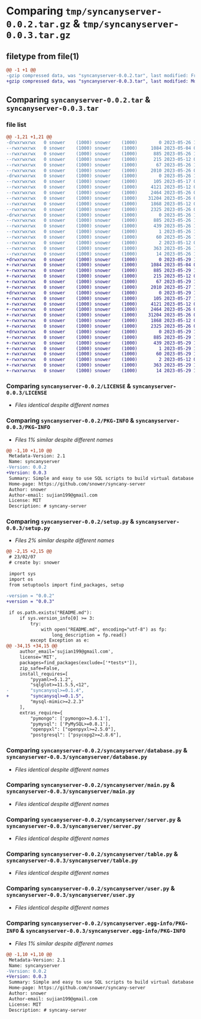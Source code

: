 # Comparing `tmp/syncanyserver-0.0.2.tar.gz` & `tmp/syncanyserver-0.0.3.tar.gz`

## filetype from file(1)

```diff
@@ -1 +1 @@
-gzip compressed data, was "syncanyserver-0.0.2.tar", last modified: Fri May 26 10:44:41 2023, max compression
+gzip compressed data, was "syncanyserver-0.0.3.tar", last modified: Mon May 29 10:05:27 2023, max compression
```

## Comparing `syncanyserver-0.0.2.tar` & `syncanyserver-0.0.3.tar`

### file list

```diff
@@ -1,21 +1,21 @@
-drwxrwxrwx   0 snower    (1000) snower    (1000)        0 2023-05-26 10:44:41.128679 syncanyserver-0.0.2/
--rwxrwxrwx   0 snower    (1000) snower    (1000)     1084 2023-05-04 07:22:50.000000 syncanyserver-0.0.2/LICENSE
--rwxrwxrwx   0 snower    (1000) snower    (1000)      885 2023-05-26 10:44:41.130679 syncanyserver-0.0.2/PKG-INFO
--rwxrwxrwx   0 snower    (1000) snower    (1000)      215 2023-05-12 08:13:41.000000 syncanyserver-0.0.2/README.md
--rwxrwxrwx   0 snower    (1000) snower    (1000)       67 2023-05-26 10:44:41.140679 syncanyserver-0.0.2/setup.cfg
--rwxrwxrwx   0 snower    (1000) snower    (1000)     2010 2023-05-26 07:24:05.000000 syncanyserver-0.0.2/setup.py
-drwxrwxrwx   0 snower    (1000) snower    (1000)        0 2023-05-26 10:44:40.750477 syncanyserver-0.0.2/syncanyserver/
--rwxrwxrwx   0 snower    (1000) snower    (1000)      105 2023-05-17 03:50:23.000000 syncanyserver-0.0.2/syncanyserver/__init__.py
--rwxrwxrwx   0 snower    (1000) snower    (1000)     4121 2023-05-12 08:47:17.000000 syncanyserver-0.0.2/syncanyserver/database.py
--rwxrwxrwx   0 snower    (1000) snower    (1000)     2464 2023-05-26 07:20:59.000000 syncanyserver-0.0.2/syncanyserver/main.py
--rwxrwxrwx   0 snower    (1000) snower    (1000)    31204 2023-05-26 09:48:39.000000 syncanyserver-0.0.2/syncanyserver/server.py
--rwxrwxrwx   0 snower    (1000) snower    (1000)     1868 2023-05-12 04:09:15.000000 syncanyserver-0.0.2/syncanyserver/table.py
--rwxrwxrwx   0 snower    (1000) snower    (1000)     2325 2023-05-26 07:20:59.000000 syncanyserver-0.0.2/syncanyserver/user.py
-drwxrwxrwx   0 snower    (1000) snower    (1000)        0 2023-05-26 10:44:41.076686 syncanyserver-0.0.2/syncanyserver.egg-info/
--rwxrwxrwx   0 snower    (1000) snower    (1000)      885 2023-05-26 10:44:39.000000 syncanyserver-0.0.2/syncanyserver.egg-info/PKG-INFO
--rwxrwxrwx   0 snower    (1000) snower    (1000)      439 2023-05-26 10:44:40.000000 syncanyserver-0.0.2/syncanyserver.egg-info/SOURCES.txt
--rwxrwxrwx   0 snower    (1000) snower    (1000)        1 2023-05-26 10:44:39.000000 syncanyserver-0.0.2/syncanyserver.egg-info/dependency_links.txt
--rwxrwxrwx   0 snower    (1000) snower    (1000)       60 2023-05-26 10:44:39.000000 syncanyserver-0.0.2/syncanyserver.egg-info/entry_points.txt
--rwxrwxrwx   0 snower    (1000) snower    (1000)        2 2023-05-12 09:54:27.000000 syncanyserver-0.0.2/syncanyserver.egg-info/not-zip-safe
--rwxrwxrwx   0 snower    (1000) snower    (1000)      363 2023-05-26 10:44:39.000000 syncanyserver-0.0.2/syncanyserver.egg-info/requires.txt
--rwxrwxrwx   0 snower    (1000) snower    (1000)       14 2023-05-26 10:44:39.000000 syncanyserver-0.0.2/syncanyserver.egg-info/top_level.txt
+drwxrwxrwx   0 snower    (1000) snower    (1000)        0 2023-05-29 10:05:27.562142 syncanyserver-0.0.3/
+-rwxrwxrwx   0 snower    (1000) snower    (1000)     1084 2023-05-04 07:22:50.000000 syncanyserver-0.0.3/LICENSE
+-rwxrwxrwx   0 snower    (1000) snower    (1000)      885 2023-05-29 10:05:27.564115 syncanyserver-0.0.3/PKG-INFO
+-rwxrwxrwx   0 snower    (1000) snower    (1000)      215 2023-05-12 08:13:41.000000 syncanyserver-0.0.3/README.md
+-rwxrwxrwx   0 snower    (1000) snower    (1000)       67 2023-05-29 10:05:27.574114 syncanyserver-0.0.3/setup.cfg
+-rwxrwxrwx   0 snower    (1000) snower    (1000)     2010 2023-05-27 14:13:18.000000 syncanyserver-0.0.3/setup.py
+drwxrwxrwx   0 snower    (1000) snower    (1000)        0 2023-05-29 10:05:27.215169 syncanyserver-0.0.3/syncanyserver/
+-rwxrwxrwx   0 snower    (1000) snower    (1000)      105 2023-05-27 14:13:18.000000 syncanyserver-0.0.3/syncanyserver/__init__.py
+-rwxrwxrwx   0 snower    (1000) snower    (1000)     4121 2023-05-12 08:47:17.000000 syncanyserver-0.0.3/syncanyserver/database.py
+-rwxrwxrwx   0 snower    (1000) snower    (1000)     2464 2023-05-26 07:20:59.000000 syncanyserver-0.0.3/syncanyserver/main.py
+-rwxrwxrwx   0 snower    (1000) snower    (1000)    31204 2023-05-26 09:48:39.000000 syncanyserver-0.0.3/syncanyserver/server.py
+-rwxrwxrwx   0 snower    (1000) snower    (1000)     1868 2023-05-12 04:09:15.000000 syncanyserver-0.0.3/syncanyserver/table.py
+-rwxrwxrwx   0 snower    (1000) snower    (1000)     2325 2023-05-26 07:20:59.000000 syncanyserver-0.0.3/syncanyserver/user.py
+drwxrwxrwx   0 snower    (1000) snower    (1000)        0 2023-05-29 10:05:27.515717 syncanyserver-0.0.3/syncanyserver.egg-info/
+-rwxrwxrwx   0 snower    (1000) snower    (1000)      885 2023-05-29 10:05:26.000000 syncanyserver-0.0.3/syncanyserver.egg-info/PKG-INFO
+-rwxrwxrwx   0 snower    (1000) snower    (1000)      439 2023-05-29 10:05:26.000000 syncanyserver-0.0.3/syncanyserver.egg-info/SOURCES.txt
+-rwxrwxrwx   0 snower    (1000) snower    (1000)        1 2023-05-29 10:05:26.000000 syncanyserver-0.0.3/syncanyserver.egg-info/dependency_links.txt
+-rwxrwxrwx   0 snower    (1000) snower    (1000)       60 2023-05-29 10:05:26.000000 syncanyserver-0.0.3/syncanyserver.egg-info/entry_points.txt
+-rwxrwxrwx   0 snower    (1000) snower    (1000)        2 2023-05-12 09:54:27.000000 syncanyserver-0.0.3/syncanyserver.egg-info/not-zip-safe
+-rwxrwxrwx   0 snower    (1000) snower    (1000)      363 2023-05-29 10:05:26.000000 syncanyserver-0.0.3/syncanyserver.egg-info/requires.txt
+-rwxrwxrwx   0 snower    (1000) snower    (1000)       14 2023-05-29 10:05:26.000000 syncanyserver-0.0.3/syncanyserver.egg-info/top_level.txt
```

### Comparing `syncanyserver-0.0.2/LICENSE` & `syncanyserver-0.0.3/LICENSE`

 * *Files identical despite different names*

### Comparing `syncanyserver-0.0.2/PKG-INFO` & `syncanyserver-0.0.3/PKG-INFO`

 * *Files 1% similar despite different names*

```diff
@@ -1,10 +1,10 @@
 Metadata-Version: 2.1
 Name: syncanyserver
-Version: 0.0.2
+Version: 0.0.3
 Summary: Simple and easy to use SQL scripts to build virtual database tables MySQL Server
 Home-page: https://github.com/snower/syncany-server
 Author: snower
 Author-email: sujian199@gmail.com
 License: MIT
 Description: # syncany-server
```

### Comparing `syncanyserver-0.0.2/setup.py` & `syncanyserver-0.0.3/setup.py`

 * *Files 2% similar despite different names*

```diff
@@ -2,15 +2,15 @@
 # 23/02/07
 # create by: snower
 
 import sys
 import os
 from setuptools import find_packages, setup
 
-version = "0.0.2"
+version = "0.0.3"
 
 if os.path.exists("README.md"):
     if sys.version_info[0] >= 3:
         try:
             with open("README.md", encoding="utf-8") as fp:
                 long_description = fp.read()
         except Exception as e:
@@ -34,15 +34,15 @@
     author_email='sujian199@gmail.com',
     license='MIT',
     packages=find_packages(exclude=['*tests*']),
     zip_safe=False,
     install_requires=[
         "pyyaml>=5.1.2",
         "sqlglot>=11.5.5,<12",
-        "syncanysql>=0.1.4",
+        "syncanysql>=0.1.5",
         "mysql-mimic>=2.2.3"
     ],
     extras_require={
         "pymongo": ['pymongo>=3.6.1'],
         "pymysql": ['PyMySQL>=0.8.1'],
         "openpyxl": ["openpyxl>=2.5.0"],
         "postgresql": ["psycopg2>=2.8.6"],
```

### Comparing `syncanyserver-0.0.2/syncanyserver/database.py` & `syncanyserver-0.0.3/syncanyserver/database.py`

 * *Files identical despite different names*

### Comparing `syncanyserver-0.0.2/syncanyserver/main.py` & `syncanyserver-0.0.3/syncanyserver/main.py`

 * *Files identical despite different names*

### Comparing `syncanyserver-0.0.2/syncanyserver/server.py` & `syncanyserver-0.0.3/syncanyserver/server.py`

 * *Files identical despite different names*

### Comparing `syncanyserver-0.0.2/syncanyserver/table.py` & `syncanyserver-0.0.3/syncanyserver/table.py`

 * *Files identical despite different names*

### Comparing `syncanyserver-0.0.2/syncanyserver/user.py` & `syncanyserver-0.0.3/syncanyserver/user.py`

 * *Files identical despite different names*

### Comparing `syncanyserver-0.0.2/syncanyserver.egg-info/PKG-INFO` & `syncanyserver-0.0.3/syncanyserver.egg-info/PKG-INFO`

 * *Files 1% similar despite different names*

```diff
@@ -1,10 +1,10 @@
 Metadata-Version: 2.1
 Name: syncanyserver
-Version: 0.0.2
+Version: 0.0.3
 Summary: Simple and easy to use SQL scripts to build virtual database tables MySQL Server
 Home-page: https://github.com/snower/syncany-server
 Author: snower
 Author-email: sujian199@gmail.com
 License: MIT
 Description: # syncany-server
```

